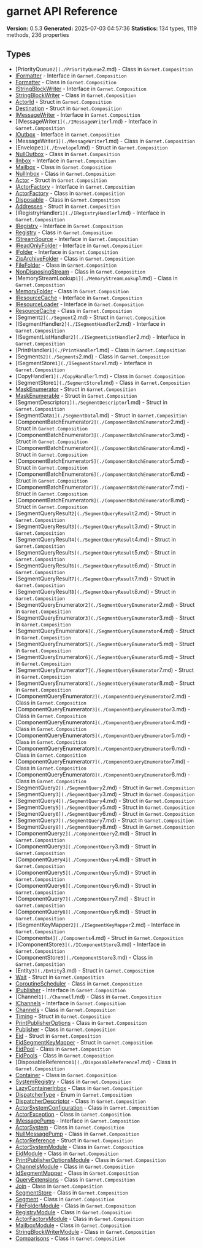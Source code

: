 # garnet API Reference

**Version:** 0.5.3
**Generated:** 2025-07-03 04:57:36
**Statistics:** 134 types, 1119 methods, 236 properties

## Types

- [PriorityQueue`2](./PriorityQueue`2.md) - Class in `Garnet.Composition`
- [IFormatter](./IFormatter.md) - Interface in `Garnet.Composition`
- [Formatter](./Formatter.md) - Class in `Garnet.Composition`
- [IStringBlockWriter](./IStringBlockWriter.md) - Interface in `Garnet.Composition`
- [StringBlockWriter](./StringBlockWriter.md) - Class in `Garnet.Composition`
- [ActorId](./ActorId.md) - Struct in `Garnet.Composition`
- [Destination](./Destination.md) - Struct in `Garnet.Composition`
- [IMessageWriter](./IMessageWriter.md) - Interface in `Garnet.Composition`
- [IMessageWriter`1](./IMessageWriter`1.md) - Interface in `Garnet.Composition`
- [IOutbox](./IOutbox.md) - Interface in `Garnet.Composition`
- [MessageWriter`1](./MessageWriter`1.md) - Class in `Garnet.Composition`
- [Envelope`1](./Envelope`1.md) - Struct in `Garnet.Composition`
- [NullOutbox](./NullOutbox.md) - Class in `Garnet.Composition`
- [IInbox](./IInbox.md) - Interface in `Garnet.Composition`
- [Mailbox](./Mailbox.md) - Class in `Garnet.Composition`
- [NullInbox](./NullInbox.md) - Class in `Garnet.Composition`
- [Actor](./Actor.md) - Struct in `Garnet.Composition`
- [IActorFactory](./IActorFactory.md) - Interface in `Garnet.Composition`
- [ActorFactory](./ActorFactory.md) - Class in `Garnet.Composition`
- [Disposable](./Disposable.md) - Class in `Garnet.Composition`
- [Addresses](./Addresses.md) - Struct in `Garnet.Composition`
- [IRegistryHandler`1](./IRegistryHandler`1.md) - Interface in `Garnet.Composition`
- [IRegistry](./IRegistry.md) - Interface in `Garnet.Composition`
- [Registry](./Registry.md) - Class in `Garnet.Composition`
- [IStreamSource](./IStreamSource.md) - Interface in `Garnet.Composition`
- [IReadOnlyFolder](./IReadOnlyFolder.md) - Interface in `Garnet.Composition`
- [IFolder](./IFolder.md) - Interface in `Garnet.Composition`
- [ZipArchiveFolder](./ZipArchiveFolder.md) - Class in `Garnet.Composition`
- [FileFolder](./FileFolder.md) - Class in `Garnet.Composition`
- [NonDisposingStream](./NonDisposingStream.md) - Class in `Garnet.Composition`
- [MemoryStreamLookup`1](./MemoryStreamLookup`1.md) - Class in `Garnet.Composition`
- [MemoryFolder](./MemoryFolder.md) - Class in `Garnet.Composition`
- [IResourceCache](./IResourceCache.md) - Interface in `Garnet.Composition`
- [IResourceLoader](./IResourceLoader.md) - Interface in `Garnet.Composition`
- [ResourceCache](./ResourceCache.md) - Class in `Garnet.Composition`
- [Segment`2](./Segment`2.md) - Struct in `Garnet.Composition`
- [ISegmentHandler`2](./ISegmentHandler`2.md) - Interface in `Garnet.Composition`
- [ISegmentListHandler`2](./ISegmentListHandler`2.md) - Interface in `Garnet.Composition`
- [PrintHandler`1](./PrintHandler`1.md) - Class in `Garnet.Composition`
- [Segments`2](./Segments`2.md) - Class in `Garnet.Composition`
- [ISegmentStore`1](./ISegmentStore`1.md) - Interface in `Garnet.Composition`
- [CopyHandler`1](./CopyHandler`1.md) - Class in `Garnet.Composition`
- [SegmentStore`1](./SegmentStore`1.md) - Class in `Garnet.Composition`
- [MaskEnumerator](./MaskEnumerator.md) - Struct in `Garnet.Composition`
- [MaskEnumerable](./MaskEnumerable.md) - Struct in `Garnet.Composition`
- [SegmentDescriptor`1](./SegmentDescriptor`1.md) - Struct in `Garnet.Composition`
- [SegmentData`1](./SegmentData`1.md) - Struct in `Garnet.Composition`
- [ComponentBatchEnumerator`2](./ComponentBatchEnumerator`2.md) - Struct in `Garnet.Composition`
- [ComponentBatchEnumerator`3](./ComponentBatchEnumerator`3.md) - Struct in `Garnet.Composition`
- [ComponentBatchEnumerator`4](./ComponentBatchEnumerator`4.md) - Struct in `Garnet.Composition`
- [ComponentBatchEnumerator`5](./ComponentBatchEnumerator`5.md) - Struct in `Garnet.Composition`
- [ComponentBatchEnumerator`6](./ComponentBatchEnumerator`6.md) - Struct in `Garnet.Composition`
- [ComponentBatchEnumerator`7](./ComponentBatchEnumerator`7.md) - Struct in `Garnet.Composition`
- [ComponentBatchEnumerator`8](./ComponentBatchEnumerator`8.md) - Struct in `Garnet.Composition`
- [SegmentQueryResult`2](./SegmentQueryResult`2.md) - Struct in `Garnet.Composition`
- [SegmentQueryResult`3](./SegmentQueryResult`3.md) - Struct in `Garnet.Composition`
- [SegmentQueryResult`4](./SegmentQueryResult`4.md) - Struct in `Garnet.Composition`
- [SegmentQueryResult`5](./SegmentQueryResult`5.md) - Struct in `Garnet.Composition`
- [SegmentQueryResult`6](./SegmentQueryResult`6.md) - Struct in `Garnet.Composition`
- [SegmentQueryResult`7](./SegmentQueryResult`7.md) - Struct in `Garnet.Composition`
- [SegmentQueryResult`8](./SegmentQueryResult`8.md) - Struct in `Garnet.Composition`
- [SegmentQueryEnumerator`2](./SegmentQueryEnumerator`2.md) - Struct in `Garnet.Composition`
- [SegmentQueryEnumerator`3](./SegmentQueryEnumerator`3.md) - Struct in `Garnet.Composition`
- [SegmentQueryEnumerator`4](./SegmentQueryEnumerator`4.md) - Struct in `Garnet.Composition`
- [SegmentQueryEnumerator`5](./SegmentQueryEnumerator`5.md) - Struct in `Garnet.Composition`
- [SegmentQueryEnumerator`6](./SegmentQueryEnumerator`6.md) - Struct in `Garnet.Composition`
- [SegmentQueryEnumerator`7](./SegmentQueryEnumerator`7.md) - Struct in `Garnet.Composition`
- [SegmentQueryEnumerator`8](./SegmentQueryEnumerator`8.md) - Struct in `Garnet.Composition`
- [ComponentQueryEnumerator`2](./ComponentQueryEnumerator`2.md) - Class in `Garnet.Composition`
- [ComponentQueryEnumerator`3](./ComponentQueryEnumerator`3.md) - Class in `Garnet.Composition`
- [ComponentQueryEnumerator`4](./ComponentQueryEnumerator`4.md) - Class in `Garnet.Composition`
- [ComponentQueryEnumerator`5](./ComponentQueryEnumerator`5.md) - Class in `Garnet.Composition`
- [ComponentQueryEnumerator`6](./ComponentQueryEnumerator`6.md) - Class in `Garnet.Composition`
- [ComponentQueryEnumerator`7](./ComponentQueryEnumerator`7.md) - Class in `Garnet.Composition`
- [ComponentQueryEnumerator`8](./ComponentQueryEnumerator`8.md) - Class in `Garnet.Composition`
- [SegmentQuery`2](./SegmentQuery`2.md) - Struct in `Garnet.Composition`
- [SegmentQuery`3](./SegmentQuery`3.md) - Struct in `Garnet.Composition`
- [SegmentQuery`4](./SegmentQuery`4.md) - Struct in `Garnet.Composition`
- [SegmentQuery`5](./SegmentQuery`5.md) - Struct in `Garnet.Composition`
- [SegmentQuery`6](./SegmentQuery`6.md) - Struct in `Garnet.Composition`
- [SegmentQuery`7](./SegmentQuery`7.md) - Struct in `Garnet.Composition`
- [SegmentQuery`8](./SegmentQuery`8.md) - Struct in `Garnet.Composition`
- [ComponentQuery`2](./ComponentQuery`2.md) - Struct in `Garnet.Composition`
- [ComponentQuery`3](./ComponentQuery`3.md) - Struct in `Garnet.Composition`
- [ComponentQuery`4](./ComponentQuery`4.md) - Struct in `Garnet.Composition`
- [ComponentQuery`5](./ComponentQuery`5.md) - Struct in `Garnet.Composition`
- [ComponentQuery`6](./ComponentQuery`6.md) - Struct in `Garnet.Composition`
- [ComponentQuery`7](./ComponentQuery`7.md) - Struct in `Garnet.Composition`
- [ComponentQuery`8](./ComponentQuery`8.md) - Struct in `Garnet.Composition`
- [ISegmentKeyMapper`2](./ISegmentKeyMapper`2.md) - Interface in `Garnet.Composition`
- [Components`4](./Components`4.md) - Struct in `Garnet.Composition`
- [IComponentStore`3](./IComponentStore`3.md) - Interface in `Garnet.Composition`
- [ComponentStore`3](./ComponentStore`3.md) - Class in `Garnet.Composition`
- [Entity`3](./Entity`3.md) - Struct in `Garnet.Composition`
- [Wait](./Wait.md) - Struct in `Garnet.Composition`
- [CoroutineScheduler](./CoroutineScheduler.md) - Class in `Garnet.Composition`
- [IPublisher](./IPublisher.md) - Interface in `Garnet.Composition`
- [Channel`1](./Channel`1.md) - Class in `Garnet.Composition`
- [IChannels](./IChannels.md) - Interface in `Garnet.Composition`
- [Channels](./Channels.md) - Class in `Garnet.Composition`
- [Timing](./Timing.md) - Struct in `Garnet.Composition`
- [PrintPublisherOptions](./PrintPublisherOptions.md) - Class in `Garnet.Composition`
- [Publisher](./Publisher.md) - Class in `Garnet.Composition`
- [Eid](./Eid.md) - Struct in `Garnet.Composition`
- [EidSegmentKeyMapper](./EidSegmentKeyMapper.md) - Struct in `Garnet.Composition`
- [EidPool](./EidPool.md) - Class in `Garnet.Composition`
- [EidPools](./EidPools.md) - Class in `Garnet.Composition`
- [DisposableReference`1](./DisposableReference`1.md) - Class in `Garnet.Composition`
- [Container](./Container.md) - Class in `Garnet.Composition`
- [SystemRegistry](./SystemRegistry.md) - Class in `Garnet.Composition`
- [LazyContainerInbox](./LazyContainerInbox.md) - Class in `Garnet.Composition`
- [DispatcherType](./DispatcherType.md) - Enum in `Garnet.Composition`
- [DispatcherDescriptor](./DispatcherDescriptor.md) - Class in `Garnet.Composition`
- [ActorSystemConfiguration](./ActorSystemConfiguration.md) - Class in `Garnet.Composition`
- [ActorException](./ActorException.md) - Class in `Garnet.Composition`
- [IMessagePump](./IMessagePump.md) - Interface in `Garnet.Composition`
- [ActorSystem](./ActorSystem.md) - Class in `Garnet.Composition`
- [NullMessagePump](./NullMessagePump.md) - Class in `Garnet.Composition`
- [ActorReference](./ActorReference.md) - Struct in `Garnet.Composition`
- [ActorSystemModule](./ActorSystemModule.md) - Class in `Garnet.Composition`
- [EidModule](./EidModule.md) - Class in `Garnet.Composition`
- [PrintPublisherOptionsModule](./PrintPublisherOptionsModule.md) - Class in `Garnet.Composition`
- [ChannelsModule](./ChannelsModule.md) - Class in `Garnet.Composition`
- [IdSegmentMapper](./IdSegmentMapper.md) - Class in `Garnet.Composition`
- [QueryExtensions](./QueryExtensions.md) - Class in `Garnet.Composition`
- [Join](./Join.md) - Class in `Garnet.Composition`
- [SegmentStore](./SegmentStore.md) - Class in `Garnet.Composition`
- [Segment](./Segment.md) - Class in `Garnet.Composition`
- [FileFolderModule](./FileFolderModule.md) - Class in `Garnet.Composition`
- [RegistryModule](./RegistryModule.md) - Class in `Garnet.Composition`
- [ActorFactoryModule](./ActorFactoryModule.md) - Class in `Garnet.Composition`
- [MailboxModule](./MailboxModule.md) - Class in `Garnet.Composition`
- [StringBlockWriterModule](./StringBlockWriterModule.md) - Class in `Garnet.Composition`
- [Comparisons](./Comparisons.md) - Class in `Garnet.Composition`